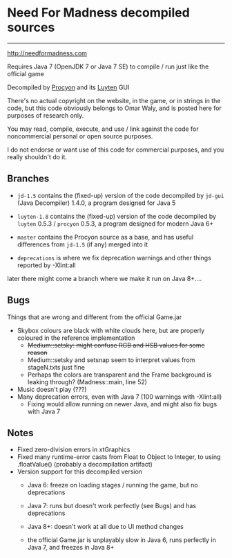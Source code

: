 # Need For Madness decompiled sources
---

http://needformadness.com

Requires Java 7 (OpenJDK 7 or Java 7 SE) to compile / run just like the official game

Decompiled by [Procyon](https://bitbucket.org/mstrobel/procyon) and its [Luyten](https://github.com/deathmarine/Luyten) GUI

There's no actual copyright on the website, in the game, or in strings in the code, but this code obviously belongs to Omar Waly, and is posted here for purposes of research only.

You may read, compile, execute, and use / link against the code for noncommercial personal or open source purposes.

I do not endorse or want use of this code for commercial purposes, and you really shouldn't do it.

## Branches

- `jd-1.5` contains the (fixed-up) version of the code decompiled by `jd-gui` (Java Decompiler) 1.4.0, a program designed for Java 5

- `luyten-1.8` contains the (fixed-up) version of the code decompiled by `luyten` 0.5.3 / `procyon` 0.5.3, a program designed for modern Java 6+

- `master` contains the Procyon source as a base, and has useful differences from `jd-1.5` (if any) merged into it

- `deprecations` is where we fix deprecation warnings and other things reported by -Xlint:all

later there might come a branch where we make it run on Java 8+....

## Bugs
Things that are wrong and different from the official Game.jar

- Skybox colours are black with white clouds here, but are properly coloured in the reference implementation
  - <s>Medium::setsky: might confuse RGB and HSB values for some reason</s>
  - Medium::setsky and setsnap seem to interpret values from stageN.txts just fine
  - Perhaps the colors are transparent and the Frame background is leaking through? (Madness::main, line 52)
- Music doesn't play (???)
- Many deprecation errors, even with Java 7 (100 warnings with -Xlint:all)
  - Fixing would allow running on newer Java, and might also fix bugs with Java 7

## Notes
- Fixed zero-division errors in xtGraphics
- Fixed many runtime-error casts from Float to Object to Integer, to using .floatValue() (probably a decompilation artifact)
- Version support for this decompiled version
  - Java 6: freeze on loading stages / running the game, but no deprecations
  - Java 7: runs but doesn't work perfectly (see Bugs) and has deprecations
  - Java 8+: doesn't work at all due to UI method changes

  - the official Game.jar is unplayably slow in Java 6, runs perfectly in Java 7, and freezes in Java 8+
